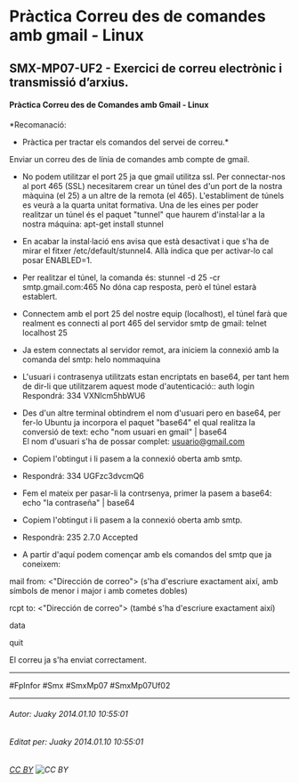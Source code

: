 # Pràctica Correu des de comandes amb gmail - Linux
## SMX-MP07-UF2 - Exercici de correu electrònic i transmissió d’arxius.
#### **Pràctica Correu des de Comandes amb Gmail - Linux**
*Recomanació: 
- Pràctica per tractar els comandos del servei de correu.*

 Enviar un correu des de línia de comandes amb compte de gmail.

- No podem utilitzar el port 25 ja que gmail utilitza ssl. Per connectar-nos al port 465 (SSL) necesitarem crear un túnel des d'un port de la nostra màquina (el 25) a un altre de la remota (el 465). L'establiment de túnels es veurà a la quarta unitat formativa. Una de les eines per poder realitzar un túnel és el paquet "tunnel" que haurem d'instal·lar a la nostra máquina: apt-get install stunnel

- En acabar la instal·lació ens avisa que està desactivat i que s'ha de mirar el fitxer /etc/default/stunnel4. Allà indica que per activar-lo cal posar ENABLED=1.

- Per realitzar el túnel, la comanda és: stunnel -d 25 -cr smtp.gmail.com:465 No dóna cap resposta, però el túnel estarà establert.

- Connectem amb el port 25 del nostre equip (localhost), el túnel farà que realment es connecti al port 465 del servidor smtp de gmail:
telnet localhost 25

- Ja estem connectats al servidor remot, ara iniciem la connexió amb la comanda del smtp: helo nommaquina

- L'usuari i contrasenya utilitzats estan encriptats en base64, per tant hem de dir-li que utilitzarem aquest mode d'autenticació:: auth login
Respondrá: 334 VXNlcm5hbWU6

- Des d'un altre terminal obtindrem el nom d'usuari pero en base64, per fer-lo Ubuntu ja incorpora el paquet "base64" el qual realitza la conversió de text:
echo "nom usuari en gmail" | base64      
El nom d'usuari s'ha de possar complet: usuario@gmail.com

- Copiem l'obtingut i li pasem a la connexió oberta amb smtp.

- Respondrá: 334 UGFzc3dvcmQ6

- Fem el mateix per pasar-li la contrsenya, primer la pasem a base64:
echo "la contraseña" | base64

- Copiem l'obtingut i li pasem a la connexió oberta amb smtp.

- Respondrà: 235 2.7.0 Accepted

- A partir d'aquí podem començar amb els comandos del smtp que ja coneixem:

mail from: <"Dirección de correo"> (s'ha d'escriure exactament així, amb símbols de menor i major i amb cometes dobles)

rcpt to: <"Dirección de correo">    (també s'ha d'escriure exactament així)

data

quit

El correu ja s'ha enviat correctament. 

---

#FpInfor #Smx #SmxMp07 #SmxMp07Uf02

---

###### Autor: Juaky 2014.01.10 10:55:01
###### Editat per: Juaky 2014.01.10 10:55:01
###### [CC BY](https://creativecommons.org/licenses/by/4.0/) ![CC BY](https://licensebuttons.net/l/by/3.0/80x15.png)
